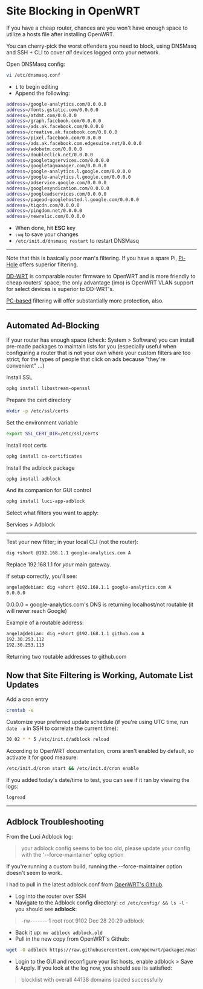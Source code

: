 # Site Blocking in OpenWRT
If you have a cheap router, chances are you won't have enough space to utilize a hosts file after installing OpenWRT.

You can cherry-pick the worst offenders you need to block, using DNSMasq and SSH + CLI to cover *all* devices logged onto your network.

Open DNSMasq config:
```bash
vi /etc/dnsmasq.conf
```

- `i` to begin editing
- Append the following:
```bash
address=/google-analytics.com/0.0.0.0
address=/fonts.gstatic.com/0.0.0.0
address=/atdmt.com/0.0.0.0
address=/graph.facebook.com/0.0.0.0
address=/ads.ak.facebook.com/0.0.0.0
address=/creative.ak.facebook.com/0.0.0.0
address=/pixel.facebook.com/0.0.0.0
address=/ads.ak.facebook.com.edgesuite.net/0.0.0.0
address=/adobetm.com/0.0.0.0
address=/doubleclick.net/0.0.0.0
address=/googletagservices.com/0.0.0.0
address=/googletagmanager.com/0.0.0.0
address=/google-analytics.l.google.com/0.0.0.0
address=/google-analytics.l.google.com/0.0.0.0
address=/adservice.google.com/0.0.0.0
address=/googlesyndication.com/0.0.0.0
address=/googleadservices.com/0.0.0.0
address=/pagead-googlehosted.l.google.com/0.0.0.0
address=/tiqcdn.com/0.0.0.0
address=/pingdom.net/0.0.0.0
address=/newrelic.com/0.0.0.0
```
- When done, hit **ESC** key
- `:wq` to save your changes
- `/etc/init.d/dnsmasq restart` to restart DNSMasq

***
Note that this is basically poor man's filtering.  If you have a spare Pi, [Pi-Hole](https://pi-hole.net/) offers superior filtering.

[DD-WRT](https://dd-wrt.com/) is comparable router firmware to OpenWRT and is more friendly to cheap routers' space; the only advantage (imo) is OpenWRT VLAN support for select devices is superior to DD-WRT's.

[PC-based](https://github.com/angela-d/autohosts) filtering will offer substantially more protection, also.

***
## Automated Ad-Blocking

If your router has enough space (check: System > Software) you can install pre-made packages to maintain lists for you (especially useful when configuring a router that is not your own where your custom filters are too strict; for the types of people that click on ads because "they're convenient" ...)

Install SSL
```bash
opkg install libustream-openssl
```

Prepare the cert directory
```bash
mkdir -p /etc/ssl/certs
```

Set the environment variable
```bash
export SSL_CERT_DIR=/etc/ssl/certs
```

Install root certs
```bash
opkg install ca-certificates
```

Install the adblock package
```bash
opkg install adblock
```

And its companion for GUI control
```bash
opkg install luci-app-adblock
```

Select what filters you want to apply:

Services > Adblock

***

Test your new filter; in your local CLI (not the router):
```bash
dig +short @192.168.1.1 google-analytics.com A
```
Replace 192.168.1.1 for *your* main gateway.

If setup correctly, you'll see:
```bash
angela@debian: dig +short @192.168.1.1 google-analytics.com A
0.0.0.0
```

0.0.0.0 = google-analytics.com's DNS is returning localhost/not routable (it will never reach Google)

Example of a routable address:
```bash
angela@debian: dig +short @192.168.1.1 github.com A
192.30.253.112
192.30.253.113
```

Returning two routable addresses to github.com


## Now that Site Filtering is Working, Automate List Updates
Add a cron entry
```bash
crontab -e
```

Customize your preferred update schedule (if you're using UTC time, run `date -u` in SSH to correlate the current time):
```bash
30 02 * * 5 /etc/init.d/adblock reload
```


According to OpenWRT documentation, crons aren't enabled by default, so activate it for good measure:
```bash
/etc/init.d/cron start && /etc/init.d/cron enable
```

If you added today's date/time to test, you can see if it ran by viewing the logs:
```bash
logread
```
***
## Adblock Troubleshooting
From the Luci Adblock log:
> your adblock config seems to be too old, please update your config with the '--force-maintainer' opkg option

If you're running a custom build, running the --force-maintainer option doesn't seem to work.

I had to pull in the latest adblock.conf from [OpenWRT's Github](https://github.com/openwrt/packages/tree/master/net/adblock/files).

- Log into the router over SSH
- Navigate to the Adblock config directory: `cd /etc/config/ && ls -l` - you should see **adblock**:
> -rw-------    1 root     root          9102 Dec 28 20:29 adblock

- Back it up: `mv adblock adblock.old`
- Pull in the new copy from OpenWRT's Github:
```bash
wget -O adblock https://raw.githubusercontent.com/openwrt/packages/master/net/adblock/files/adblock.conf
```

- Login to the GUI and reconfigure your list hosts, enable adblock > Save & Apply.  If you look at the log now, you should see its satisfied:
> blocklist with overall 44138 domains loaded successfully
